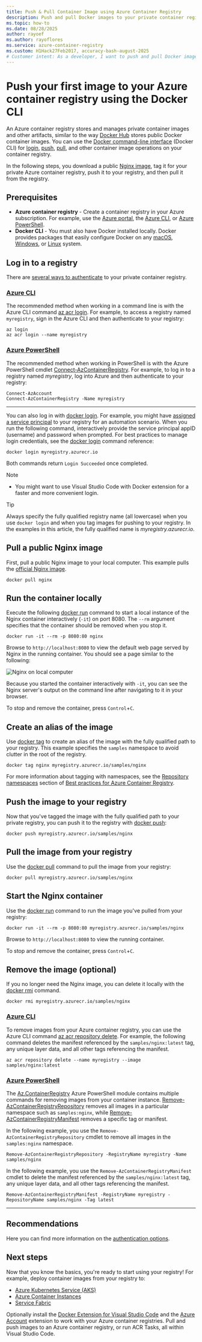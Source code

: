 ```yaml
---
title: Push & Pull Container Image using Azure Container Registry
description: Push and pull Docker images to your private container registry in Azure using the Docker CLI
ms.topic: how-to
ms.date: 08/28/2025
author: rayoef
ms.author: rayoflores
ms.service: azure-container-registry
ms.custom: H1Hack27Feb2017, accuracy-bash-august-2025
# Customer intent: As a developer, I want to push and pull Docker images to a private container registry, so that I can manage my containerized applications securely and efficiently in the cloud.
---
```


# Push your first image to your Azure container registry using the Docker CLI

An Azure container registry stores and manages private container images and other artifacts, similar to the way [Docker Hub](https://hub.docker.com/) stores public Docker container images. You can use the [Docker command-line interface](https://docs.docker.com/engine/reference/commandline/cli/) (Docker CLI) for [login](https://docs.docker.com/engine/reference/commandline/login/), [push](https://docs.docker.com/engine/reference/commandline/push/), [pull](https://docs.docker.com/engine/reference/commandline/pull/), and other container image operations on your container registry.

In the following steps, you download a public [Nginx image](https://store.docker.com/images/nginx), tag it for your private Azure container registry, push it to your registry, and then pull it from the registry.

## Prerequisites

* **Azure container registry** - Create a container registry in your Azure subscription. For example, use the [Azure portal](container-registry-get-started-portal.md), the [Azure CLI](container-registry-get-started-azure-cli.md), or [Azure PowerShell](container-registry-get-started-powershell.md).
* **Docker CLI** - You must also have Docker installed locally. Docker provides packages that easily configure Docker on any [macOS][docker-mac], [Windows][docker-windows], or [Linux][docker-linux] system.

## Log in to a registry

There are [several ways to authenticate](container-registry-authentication.md) to your private container registry.

### [Azure CLI](#tab/azure-cli)

The recommended method when working in a command line is with the Azure CLI command [az acr login](/cli/azure/acr#az-acr-login). For example, to access a registry named `myregistry`, sign in the Azure CLI and then authenticate to your registry:

```azurecli
az login
az acr login --name myregistry
```

### [Azure PowerShell](#tab/azure-powershell)

The recommended method when working in PowerShell is with the Azure PowerShell cmdlet [Connect-AzContainerRegistry](/powershell/module/az.containerregistry/connect-azcontainerregistry). For example, to log in to a registry named *myregistry*, log into Azure and then authenticate to your registry:

```azurepowershell
Connect-AzAccount
Connect-AzContainerRegistry -Name myregistry
```

---

You can also log in with [docker login](https://docs.docker.com/engine/reference/commandline/login/). For example, you might have [assigned a service principal](container-registry-authentication.md#service-principal) to your registry for an automation scenario. When you run the following command, interactively provide the service principal appID (username) and password when prompted. For best practices to manage login credentials, see the [docker login](https://docs.docker.com/engine/reference/commandline/login/) command reference:

```
docker login myregistry.azurecr.io
```

Both commands return `Login Succeeded` once completed.
> [!NOTE]
>* You might want to use Visual Studio Code with Docker extension for a faster and more convenient login.

> [!TIP]
> Always specify the fully qualified registry name (all lowercase) when you use `docker login` and when you tag images for pushing to your registry. In the examples in this article, the fully qualified name is *myregistry.azurecr.io*.

## Pull a public Nginx image

First, pull a public Nginx image to your local computer. This example pulls the [official Nginx image](https://hub.docker.com/_/nginx/).

```
docker pull nginx
```

## Run the container locally

Execute the following [docker run](https://docs.docker.com/engine/reference/run/) command to start a local instance of the Nginx container interactively (`-it`) on port 8080. The `--rm` argument specifies that the container should be removed when you stop it.

```
docker run -it --rm -p 8080:80 nginx
```

Browse to `http://localhost:8080` to view the default web page served by Nginx in the running container. You should see a page similar to the following:

![Nginx on local computer](./media/container-registry-get-started-docker-cli/nginx.png)

Because you started the container interactively with `-it`, you can see the Nginx server's output on the command line after navigating to it in your browser.

To stop and remove the container, press `Control`+`C`.

## Create an alias of the image

Use [docker tag](https://docs.docker.com/engine/reference/commandline/tag/) to create an alias of the image with the fully qualified path to your registry. This example specifies the `samples` namespace to avoid clutter in the root of the registry.

```
docker tag nginx myregistry.azurecr.io/samples/nginx
```

For more information about tagging with namespaces, see the [Repository namespaces](container-registry-best-practices.md#repository-namespaces) section of [Best practices for Azure Container Registry](container-registry-best-practices.md).

## Push the image to your registry

Now that you've tagged the image with the fully qualified path to your private registry, you can push it to the registry with [docker push](https://docs.docker.com/engine/reference/commandline/push/):

```
docker push myregistry.azurecr.io/samples/nginx
```

## Pull the image from your registry

Use the [docker pull](https://docs.docker.com/engine/reference/commandline/pull/) command to pull the image from your registry:

```
docker pull myregistry.azurecr.io/samples/nginx
```

## Start the Nginx container

Use the [docker run](https://docs.docker.com/engine/reference/run/) command to run the image you've pulled from your registry:

```
docker run -it --rm -p 8080:80 myregistry.azurecr.io/samples/nginx
```

Browse to `http://localhost:8080` to view the running container.

To stop and remove the container, press `Control`+`C`.

## Remove the image (optional)

If you no longer need the Nginx image, you can delete it locally with the [docker rmi](https://docs.docker.com/engine/reference/commandline/rmi/) command.

```
docker rmi myregistry.azurecr.io/samples/nginx
```

### [Azure CLI](#tab/azure-cli)

To remove images from your Azure container registry, you can use the Azure CLI command [az acr repository delete](/cli/azure/acr/repository#az-acr-repository-delete). For example, the following command deletes the manifest referenced by the `samples/nginx:latest` tag, any unique layer data, and all other tags referencing the manifest.

```azurecli
az acr repository delete --name myregistry --image samples/nginx:latest
```

### [Azure PowerShell](#tab/azure-powershell)

The [Az.ContainerRegistry](/powershell/module/az.containerregistry) Azure PowerShell module contains multiple commands for removing images from your container instance. [Remove-AzContainerRegistryRepository](/powershell/module/az.containerregistry/remove-azcontainerregistryrepository) removes all images in a particular namespace such as `samples:nginx`, while [Remove-AzContainerRegistryManifest](/powershell/module/az.containerregistry/remove-azcontainerregistrymanifest) removes a specific tag or manifest.

In the following example, you use the `Remove-AzContainerRegistryRepository` cmdlet to remove all images in the `samples:nginx` namespace.

```azurepowershell
Remove-AzContainerRegistryRepository -RegistryName myregistry -Name samples/nginx
```

In the following example, you use the `Remove-AzContainerRegistryManifest` cmdlet to delete the manifest referenced by the `samples/nginx:latest` tag, any unique layer data, and all other tags referencing the manifest.

```azurepowershell
Remove-AzContainerRegistryManifest -RegistryName myregistry -RepositoryName samples/nginx -Tag latest
```

---
## Recommendations

Here you can find more information on the [authentication options](../container-registry/container-registry-authentication.md).

## Next steps

Now that you know the basics, you're ready to start using your registry! For example, deploy container images from your registry to:

* [Azure Kubernetes Service (AKS)](/azure/aks/tutorial-kubernetes-prepare-app)
* [Azure Container Instances](/azure/container-instances/container-instances-tutorial-prepare-app)
* [Service Fabric](/azure/service-fabric/service-fabric-tutorial-create-container-images)

Optionally install the [Docker Extension for Visual Studio Code](https://code.visualstudio.com/docs/azure/docker) and the [Azure Account](https://marketplace.visualstudio.com/items?itemName=ms-vscode.azure-account) extension to work with your Azure container registries. Pull and push images to an Azure container registry, or run ACR Tasks, all within Visual Studio Code.


<!-- LINKS - external -->
[docker-linux]: https://docs.docker.com/desktop/install/linux-install/
[docker-mac]: https://docs.docker.com/desktop/install/mac-install/
[docker-windows]: https://docs.docker.com/desktop/install/windows-install/
